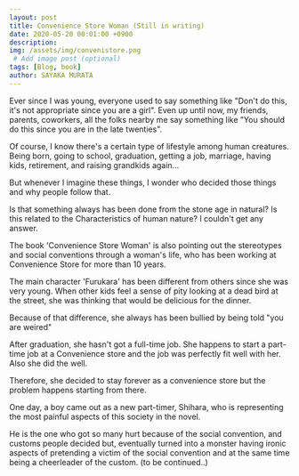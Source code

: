 ```yaml
---
layout: post
title: Convenience Store Woman (Still in writing)
date: 2020-05-20 00:01:00 +0900
description:
img: /assets/img/convenistore.png
 # Add image post (optional)
tags: [Blog, book]
author: SAYAKA MURATA
---
```


Ever since I was young, everyone used to say something like "Don't do this, it's not appropriate since you are a girl". Even up until now, my friends, parents, coworkers, all the folks nearby me say something like  "You should do this since you are in the late twenties".

Of course, I know there's a certain type of lifestyle among human creatures. Being born, going to school, graduation, getting a job, marriage, having kids, retirement, and raising grandkids again...

But whenever I imagine these things, I wonder who decided those things and why people follow that.

Is that something always has been done from the stone age in natural? Is this related to the Characteristics of human nature?
I couldn't get any answer.

The book 'Convenience Store Woman' is also pointing out the stereotypes and social conventions through a woman's life, who has been working at Convenience Store for more than 10 years.

The main character 'Furukara' has been different from others since she was very young. When other kids feel a sense of pity looking at a dead bird at the street, she was thinking that would be delicious for the dinner.

Because of that difference, she always has been bullied by being told "you are weired"

After graduation, she hasn't got a full-time job. She happens to start a part-time job at a Convenience store and the job was perfectly fit well with her. Also she did the well.

Therefore, she decided to stay forever as a convenience store but the problem happens starting from there. 

One day, a boy came out as a new part-timer, Shihara, who is representing the most painful aspects of this society in the novel.

He is the one who got so many hurt because of the social convention, and customs people decided but, eventually turned into a monster having ironic aspects of pretending a victim of the social convention and at the same time being a cheerleader of the custom. (to be continued..)




